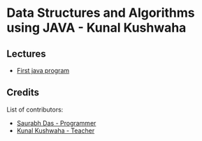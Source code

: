 
# Data Structures and Algorithms using JAVA - Kunal Kushwaha

## Lectures

- [First java program]()

## Credits
List of contributors:
- [Saurabh Das - Programmer](dsumansaurabh@gmail.com)
- [Kunal Kushwaha - Teacher](https://www.youtube.com/playlist?list=PL9gnSGHSqcnr_DxHsP7AW9ftq0AtAyYqJ)
